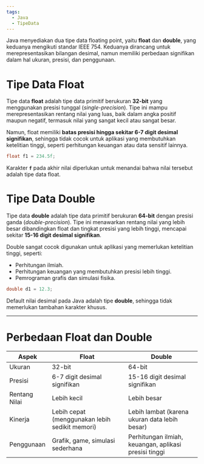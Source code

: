 ```yaml
---
tags:
  - Java
  - TipeData
---
```

Java menyediakan dua tipe data floating point, yaitu **float** dan **double**, yang keduanya mengikuti standar IEEE 754. Keduanya dirancang untuk merepresentasikan bilangan desimal, namun memiliki perbedaan signifikan dalam hal ukuran, presisi, dan penggunaan.

# Tipe Data Float 

Tipe data **float** adalah tipe data primitif berukuran **32-bit** yang menggunakan presisi tunggal (_single-precision_). Tipe ini mampu merepresentasikan rentang nilai yang luas, baik dalam angka positif maupun negatif, termasuk nilai yang sangat kecil atau sangat besar.

Namun, float memiliki **batas presisi hingga sekitar 6-7 digit desimal signifikan**, sehingga tidak cocok untuk aplikasi yang membutuhkan ketelitian tinggi, seperti perhitungan keuangan atau data sensitif lainnya.

```java
float f1 = 234.5f;
```

Karakter **`f`** pada akhir nilai diperlukan untuk menandai bahwa nilai tersebut adalah tipe data float.

# Tipe Data Double

Tipe data **double** adalah tipe data primitif berukuran **64-bit** dengan presisi ganda (_double-precision_). Tipe ini menawarkan rentang nilai yang lebih besar dibandingkan float dan tingkat presisi yang lebih tinggi, mencapai sekitar **15-16 digit desimal signifikan**.

Double sangat cocok digunakan untuk aplikasi yang memerlukan ketelitian tinggi, seperti:

- Perhitungan ilmiah.
- Perhitungan keuangan yang membutuhkan presisi lebih tinggi.
- Pemrograman grafis dan simulasi fisika.

```java
double d1 = 12.3;
```

Default nilai desimal pada Java adalah tipe **double**, sehingga tidak memerlukan tambahan karakter khusus.

---

# Perbedaan Float dan Double

| **Aspek**     | **Float**                                      | **Double**                                            |
| ------------- | ---------------------------------------------- | ----------------------------------------------------- |
| Ukuran        | 32-bit                                         | 64-bit                                                |
| Presisi       | 6-7 digit desimal signifikan                   | 15-16 digit desimal signifikan                        |
| Rentang Nilai | Lebih kecil                                    | Lebih besar                                           |
| Kinerja       | Lebih cepat (menggunakan lebih sedikit memori) | Lebih lambat (karena ukuran data lebih besar)         |
| Penggunaan    | Grafik, game, simulasi sederhana               | Perhitungan ilmiah, keuangan, aplikasi presisi tinggi |